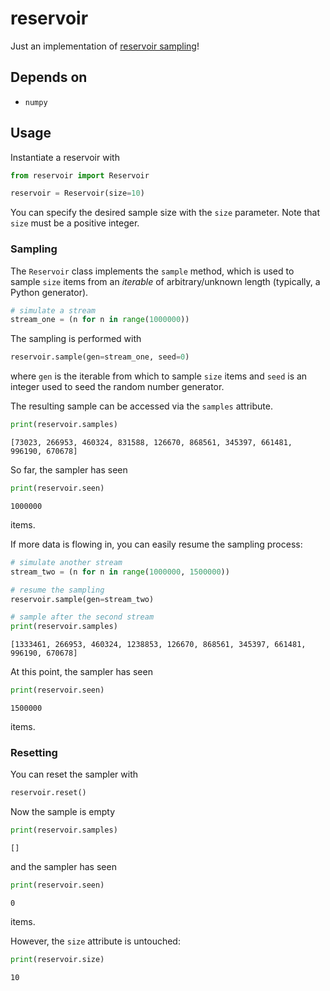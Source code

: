 # reservoir

Just an implementation of [reservoir sampling](https://en.wikipedia.org/wiki/Reservoir_sampling)!

## Depends on

- `numpy`

## Usage

Instantiate a reservoir with

```python
from reservoir import Reservoir

reservoir = Reservoir(size=10)
```

You can specify the desired sample size with the `size` parameter.
Note that `size` must be a positive integer.

### Sampling

The `Reservoir` class implements the `sample` method, which is used to sample
`size` items from an *iterable* of arbitrary/unknown length (typically, a
Python generator).

```python
# simulate a stream
stream_one = (n for n in range(1000000))
```

The sampling is performed with

```python
reservoir.sample(gen=stream_one, seed=0)
```

where `gen` is the iterable from which to sample `size` items and `seed` is an
integer used to seed the random number generator.

The resulting sample can be accessed via the `samples` attribute.

```python
print(reservoir.samples)
```

```text
[73023, 266953, 460324, 831588, 126670, 868561, 345397, 661481, 996190, 670678]
```

So far, the sampler has seen

```python
print(reservoir.seen)
```

```text
1000000
```

items.

If more data is flowing in, you can easily resume the sampling process:

```python
# simulate another stream
stream_two = (n for n in range(1000000, 1500000))

# resume the sampling
reservoir.sample(gen=stream_two)

# sample after the second stream
print(reservoir.samples)
```

```text
[1333461, 266953, 460324, 1238853, 126670, 868561, 345397, 661481, 996190, 670678]
```

At this point, the sampler has seen

```python
print(reservoir.seen)
```

```text
1500000
```

items.

### Resetting

You can reset the sampler with

```python
reservoir.reset()
```

Now the sample is empty

```python
print(reservoir.samples)
```

```text
[]
```

and the sampler has seen

```python
print(reservoir.seen)
```

```text
0
```

items.

However, the `size` attribute is untouched:

```python
print(reservoir.size)
```

```text
10
```
